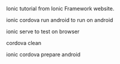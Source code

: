 Ionic tutorial from Ionic Framework website. 

ionic cordova run android to run on android

ionic serve to test on browser

cordova clean

ionic cordova prepare android
